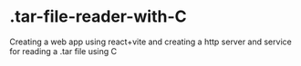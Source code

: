 # .tar-file-reader-with-C
Creating a web app using react+vite and creating a http server and service for reading a .tar file using C
